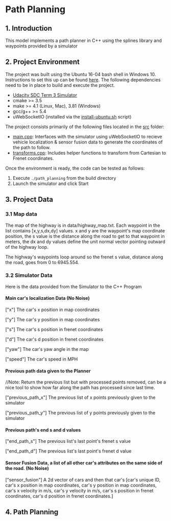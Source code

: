 # Path Planning

## 1. Introduction
This model implements a path planner in C++ using the splines library and waypoints provided by a simulator

## 2. Project Environment
The project was built using the Ubuntu 16-04 bash shell in Windows 10. Instructions to set this up can be found [here](https://www.howtogeek.com/249966/how-to-install-and-use-the-linux-bash-shell-on-windows-10/). The following dependencies need to be in place to build and execute the project.

* [Udacity SDC Term 3 Simulator](https://github.com/udacity/self-driving-car-sim/releases/tag/T3_v1.2)
* cmake >= 3.5
* make >= 4.1 (Linux, Mac), 3.81 (Windows)
* gcc/g++ >= 5.4
* uWebSocketIO (installed via the [install-ubuntu.sh](https://github.com/shazraz/Path-Planning/blob/master/install-ubuntu.sh) script)

The project consists primarily of the following files located in the [src](https://github.com/shazraz/Path-Planning/tree/master/src) folder:

* [main.cpp](https://github.com/shazraz/Path-Planning/blob/master/src/main.cpp): Interfaces with the simulator using uWebSocketIO to recieve vehicle localization & sensor fusion data to generate the coordinates of the path to follow.
* [transforms.cpp](https://github.com/shazraz/Path-Planning/blob/master/src/transforms.cpp): Includes helper functions to transform from Cartesian to Frenet coordinates.

Once the environment is ready, the code can be tested as follows:

1. Execute ```./path_planning``` from the build directory
2. Launch the simulator and click Start

## 3. Project Data
### 3.1 Map data
The map of the highway is in data/highway_map.txt. Each waypoint in the list contains  [x,y,s,dx,dy] values. x and y are the waypoint's map coordinate position, the s value is the distance along the road to get to that waypoint in meters, the dx and dy values define the unit normal vector pointing outward of the highway loop.

The highway's waypoints loop around so the frenet s value, distance along the road, goes from 0 to 6945.554.

### 3.2 Simulator Data

Here is the data provided from the Simulator to the C++ Program

#### Main car's localization Data (No Noise)

["x"] The car's x position in map coordinates

["y"] The car's y position in map coordinates

["s"] The car's s position in frenet coordinates

["d"] The car's d position in frenet coordinates

["yaw"] The car's yaw angle in the map

["speed"] The car's speed in MPH

#### Previous path data given to the Planner

//Note: Return the previous list but with processed points removed, can be a nice tool to show how far along
the path has processed since last time. 

["previous_path_x"] The previous list of x points previously given to the simulator

["previous_path_y"] The previous list of y points previously given to the simulator

#### Previous path's end s and d values 

["end_path_s"] The previous list's last point's frenet s value

["end_path_d"] The previous list's last point's frenet d value

#### Sensor Fusion Data, a list of all other car's attributes on the same side of the road. (No Noise)

["sensor_fusion"] A 2d vector of cars and then that car's [car's unique ID, car's x position in map coordinates, car's y position in map coordinates, car's x velocity in m/s, car's y velocity in m/s, car's s position in frenet coordinates, car's d position in frenet coordinates.]

## 4. Path Planning
